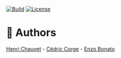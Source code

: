 [![Build](https://img.shields.io/github/workflow/status/H-chauvet/Gomoku/Build)](https://github.com/H-chauvet/Gomoku/actions/workflows/build.yml)
[![License](https://img.shields.io/github/license/H-chauvet/Gomoku)](https://github.com/H-chauvet/Gomoku)

# :dancers:  Authors
[Henri Chauvet](https://github.com/H-chauvet) - [Cédric Corge](https://github.com/CedricCORGE) - [Enzo Bonato](https://github.com/EnzoBonato)
